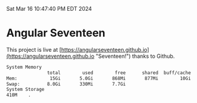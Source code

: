 Sat Mar 16 10:47:40 PM EDT 2024

# Angular Seventeen


This project is live at [https://angularseventeen.github.io](https://angularseventeen.github.io "Seventeen!") thanks to Github.

```bash
System Memory
               total        used        free      shared  buff/cache   available
Mem:            15Gi       5.0Gi       868Mi       877Mi        10Gi        10Gi
Swap:          8.0Gi       330Mi       7.7Gi
System Storage
410M	.
